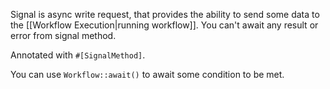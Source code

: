 Signal is async write request, that provides the ability to send some data to the [[Workflow Execution|running workflow]]. You can't await any result or error from signal method.

Annotated with `#[SignalMethod]`.

You can use `Workflow::await()` to await some condition to be met.

